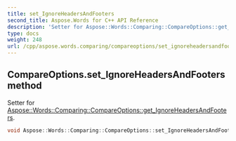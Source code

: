 ```yaml
---
title: set_IgnoreHeadersAndFooters
second_title: Aspose.Words for C++ API Reference
description: 'Setter for Aspose::Words::Comparing::CompareOptions::get_IgnoreHeadersAndFooters.'
type: docs
weight: 248
url: /cpp/aspose.words.comparing/compareoptions/set_ignoreheadersandfooters/
---
```

## CompareOptions.set_IgnoreHeadersAndFooters method


Setter for [Aspose::Words::Comparing::CompareOptions::get_IgnoreHeadersAndFooters](../get_ignoreheadersandfooters/).

```cpp
void Aspose::Words::Comparing::CompareOptions::set_IgnoreHeadersAndFooters(bool value)
```

